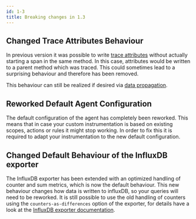 ```yaml
---
id: 1-3
title: Breaking changes in 1.3
---
```


## Changed Trace Attributes Behaviour

In previous version it was possible to write [trace attributes](instrumentation/rules.md#adding-attributes)
without actually starting a span in the same method. In this case, attributes would be written to a parent method which was traced.
This could sometimes lead to a surprising behaviour and therefore has been removed.

This behaviour can still be realized if desired via [data propagation](instrumentation/rules.md#data-propagation).

## Reworked Default Agent Configuration

The default configuration of the agent has completely been reworked.
This means that in case your custom instrumentation is based on existing scopes, actions or rules it might stop working.
In order to fix this it is required to adapt your instrumentation to the new default configuration.

## Changed Default Behaviour of the InfluxDB exporter

The InfluxDB exporter has been extended with an optimized handling of counter and sum metrics, which is now the default behaviour.
This new behaviour changes how data is written to influxDB, so your queries will need to be reworked.
It is still possible to use the old handling of counters using the `counters-as-differences` option of the exporter,
for details have a look at the [InfluxDB exporter documentation](metrics/metric-exporters.md#influxdb-exporter).
